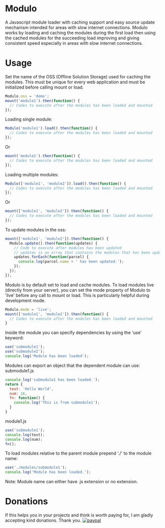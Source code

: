 # Modulo
A Javascript module loader with caching support and easy source update mechanism intended for areas with slow internet connections. 
Modulo works by loading and caching the modules during the first load then using the cached modules for the succeeding load improving and giving consistent speed especially in areas with slow internet connections.
# Usage
Set the name of the OSS (Offline Solution Storage) used for caching the modules. This must be unique for every web application and must be initialized before calling mount or load.
```javascript
Modulo.oss = 'demo';
mount('module1').then(function() {
  // Codes to execute after the modules has been loaded and mounted
});
```
Loading single module:
```javascript
Modulo('module1').load().then(function() {
  // Codes to execute after the modules has been loaded and mounted  
});
```
Or
```javascript
mount('module1').then(function() {
  // Codes to execute after the modules has been loaded and mounted  
});
```
Loading multiple modules:
```javascript
Modulo(['module1', 'module2']).load().then(function() {
  // Codes to execute after the modules has been loaded and mounted  
});
```
Or
```javascript
mount(['module1', 'module2']).then(function() {
  // Codes to execute after the modules has been loaded and mounted  
});
```
To update modules in the oss:
```javascript
mount(['module1', 'module2']).then(function() {
  Modulo.update().then(function(updates) {
    // Code to execute after modules has been updated
    // updates is an array that contains the modules that has been updated
    updates.forEach(function(parcel) {
      console.log(parcel.name + ' has been updated.');
    });
  });
});
```
Modulo is by default set to load and cache modules. To load modules live (directly from your server), you can set the mode property of Modulo to 'live' before any call to mount or load. This is particularly helpful during development mode.
```javascript
Modulo.mode = 'live';
mount(['module1', 'module2']).then(function() {
  // Codes to execute after the modules has been loaded and mounted
}
```
Inside the module you can specify dependencies by using the 'use' keyword:
```javascript
use('submodule1');
use('submodule2');
console.log('Module has been loaded');
```
Modules can export an object that the dependent module can use:  
submodule1.js
```javascript
console.log('submodule1 has been loaded.');
return {
  text: 'Hello World',
  num: 16,
  fn: function() {
    console.log('This is from submodule1');
  }
}
```
module1.js
```javascript
use('submodule1');
console.log(text);
console.log(num);
fn();
```
To load modules relative to the parent module prepend './' to the module name:
```javascript
use('./modules/submodule1');
console.log('Module has been loaded.');
```

Note: Module name can either have .js extension or no extension.
# Donations
If this helps you in your projects and think is worth paying for, I am gladly accepting kind donations. Thank you.
[![paypal](https://www.paypalobjects.com/en_US/i/btn/btn_donateCC_LG.gif)](https://www.paypal.com/donate?hosted_button_id=UW2BMEKKV27CL)
